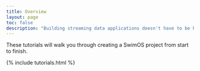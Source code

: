 ```yaml
---
title: Overview
layout: page
toc: false
description: "Building streaming data applications doesn't have to be hard. Learn how to use SwimOS's stateful back-end & real time front-end to bring your data to life."
---
```


These tutorials will walk you through creating a SwimOS project from start to finish.

{% include tutorials.html %}
